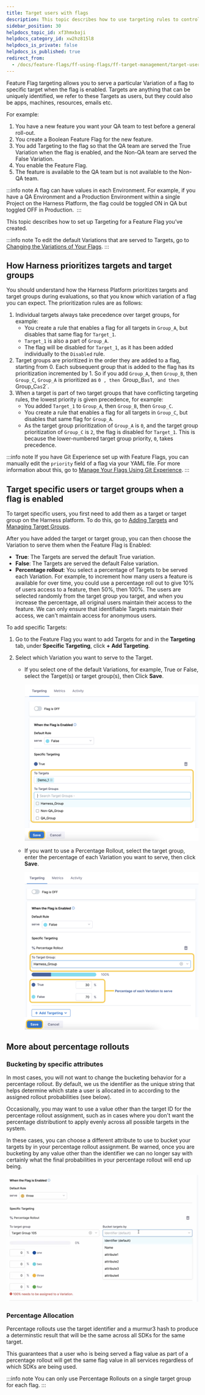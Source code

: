 ```yaml
---
title: Target users with flags
description: This topic describes how to use targeting rules to control variations that you want to serve to your users.
sidebar_position: 30
helpdocs_topic_id: xf3hmxbaji
helpdocs_category_id: xw2hz815l8
helpdocs_is_private: false
helpdocs_is_published: true
redirect_from:
  - /docs/feature-flags/ff-using-flags/ff-target-management/target-users-with-flags
---
```


Feature Flag targeting allows you to serve a particular Variation of a flag to specific target when the flag is enabled. Targets are anything that can be uniquely identified, we refer to these Targets as users, but they could also be apps, machines, resources, emails etc. 

For example:

1. You have a new feature you want your QA team to test before a general roll-out.
2. You create a Boolean Feature Flag for the new feature.
3. You add Targeting to the flag so that the QA team are served the True Variation when the flag is enabled, and the Non-QA team are served the False Variation.
4. You enable the Feature Flag.
5. The feature is available to the QA team but is not available to the Non-QA team.

:::info note
 A flag can have values in each Environment. For example, if you have a QA Environment and a Production Environment within a single Project on the Harness Platform, the flag could be toggled ON in QA but toggled OFF in Production. 
:::

This topic describes how to set up Targeting for a Feature Flag you’ve created. 

:::info note
 To edit the default Variations that are served to Targets, go to [Changing the Variations of Your Flags](/docs/feature-flags/use-ff/ff-creating-flag/manage-variations).
:::

## How Harness prioritizes targets and target groups

You should understand how the Harness Platform prioritizes targets and target groups during evaluations, so that you know which variation of a flag you can expect. The prioritization rules are as follows: 

1. Individual targets always take precedence over target groups, for example:
   - You create a rule that enables a flag for all targets in `Group_A`, but disables that same flag for `Target_1`.
   - `Target_1` is also a part of `Group_A`.
   - The flag will be disabled for `Target_1`, as it has been added individually to the `Disabled` rule. 
2. Target groups are prioritized in the order they are added to a flag, starting from 0. Each subsequent group that is added to the flag has its prioritization incremented by 1. So if you add `Group_A`, then `Group_B`, then `Group_C`, `Group_A` is prioritized as `0 , then `Group_B` as `1`, and then `Group_C` as `2`.
3. When a target is part of two target groups that have conflicting targeting rules, the lowest priority is given precedence, for example:
   - You added `Target_1` to `Group_A`, then `Group_B`, then `Group_C`.
   - You create a rule that enables a flag for all targets in `Group_C`, but disables that same flag for `Group_A`. 
   - As the target group prioritization of `Group_A` is `0`, and the target group prioritization of `Group_C` is `2`, the flag is disabled for `Target_1`. This is because the lower-numbered target group priority, `0`, takes precedence. 

:::info note
If you have Git Experience set up with Feature Flags, you can manually edit the `priority` field of a flag via your YAML file. For more information about this, go to [Manage Your Flags Using Git Experience](/docs/feature-flags/use-ff/ff-creating-flag/manage-featureflags-in-git-repos).
:::

## Target specific users or target groups when a flag is enabled

To target specific users, you first need to add them as a target or target group on the Harness platform. To do this, go to [Adding Targets](add-targets.md) and [Managing Target Groups](add-target-groups.md). 

After you have added the target or target group, you can then choose the Variation to serve them when the Feature Flag is Enabled:

* **True**: The Targets are served the default True variation.
* **False**: The Targets are served the default False variation.
* **Percentage rollout**: You select a percentage of Targets to be served each Variation. For example, to increment how many users a feature is available for over time, you could use a percentage roll out to give 10% of users access to a feature, then 50%, then 100%. The users are selected randomly from the target group you target, and when you increase the percentage, all original users maintain their access to the feature. We can only ensure that identifiable Targets maintain their access, we can't maintain access for anonymous users.

To add specific Targets: 

1. Go to the Feature Flag you want to add Targets for and in the **Targeting** tab, under **Specific Targeting**, click **+ Add Targeting**.
2. Select which Variation you want to serve to the Target.

   * If you select one of the default Variations, for example, True or False, select the Target(s) or target group(s), then Click **Save**.

      ![The Targeting Tab of a Flag with the dropdown menus for adding a target highlighted.](./static/3-targeting-users-with-flags-03.png)

   * If you want to use a Percentage Rollout, select the target group, enter the percentage of each Variation you want to serve, then click **Save**.

      ![The Targeting Tab of a Flag with percentage roll out applied](./static/3-targeting-users-with-flags-04.png)

## More about percentage rollouts

### Bucketing by specific attributes

In most cases, you will not want to change the bucketing behavior for a percentage rollout. By default, we us the identifier as the unique string that helps determine which state a user is allocated in to according to the assigned rollout probabilities (see below).

Occasionally, you may want to use a value other than the target ID for the percentage rollout assignment, such as in cases where you don't want the percentage distributiont to apply evenly across all possible targets in the system.

In these cases, you can choose a different attribute to use to bucket your targets by in your percentage rollout assignment. Be warned, once you are bucketing by any value other than the identifier we can no longer say with certainly what the final probabilities in your percentage rollout will end up being.

![Bucketing a percentage rollout by a specific attribute](./static/bucketby.png)

### Percentage Allocation

Percentage rollouts use the target identifier and a murmur3 hash to produce a determinstic result that will be the same across all SDKs for the same target.

This guarantees that a user who is being served a flag value as part of a percentage rollout will get the same flag value in all services regardless of which SDKs are being used.

   :::info note
   You can only use Percentage Rollouts on a single target group for each flag.
   :::

